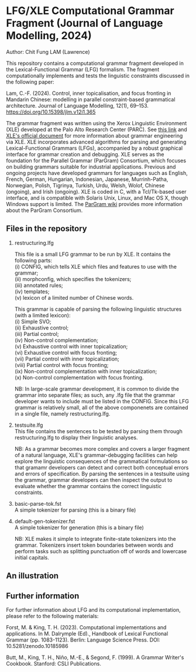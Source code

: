 # LFG/XLE Computational Grammar Fragment (Journal of Language Modelling, 2024)
Author: Chit Fung LAM (Lawrence)

This repository contains a computational grammar fragment developed in the Lexical-Functional Grammar (LFG) formalism. The fragment computationally implements and tests the linguistic constraints discussed in the following paper:

Lam, C.-F. (2024). Control, inner topicalisation, and focus fronting in Mandarin Chinese: modelling in parallel constraint-based grammatical architecture. Journal of Language Modelling, 12(1), 69–153. https://doi.org/10.15398/jlm.v12i1.365

The grammar fragment was written using the Xerox Linguistic Environment (XLE) developed at the Palo Alto Research Center (PARC). See [this link](https://ling.sprachwiss.uni-konstanz.de/pages/xle/) and [XLE's official document](https://ling.sprachwiss.uni-konstanz.de/pages/xle/doc/xle_toc.html) for more information about grammar engineering via XLE. XLE incorporates advanced algorithms for parsing and generating Lexical-Functional Grammars (LFGs), accompanied by a robust graphical interface for grammar creation and debugging. XLE serves as the foundation for the Parallel Grammar (ParGram) Consortium, which focuses on building grammars suitable for industrial applications. Previous and ongoing projects have developed grammars for languages such as English, French, German, Hungarian, Indonesian, Japanese, Murrinh-Patha, Norwegian, Polish, Tigrinya, Turkish, Urdu, Welsh, Wolof, Chinese (ongoing), and Irish (ongoing). XLE is coded in C, with a Tcl/Tk-based user interface, and is compatible with Solaris Unix, Linux, and Mac OS X, though Windows support is limited. The [ParGram wiki](https://wiki.uni-konstanz.de/pargram/index.php/Main_Page) provides more information about the ParGram Consortium.

## Files in the repository
1. restructuring.lfg
   
   This file is a small LFG grammar to be run by XLE. It contains the following parts:<br/>
   (i) CONFIG, which tells XLE which files and features to use with the grammar;<br/>
   (ii) morphconfig, which specifies the tokenizers;<br/>
   (iii) annotated rules;<br/>
   (iv) templates;<br/>
   (v) lexicon of a limited number of Chinese words.<br/>
   
   This grammar is capable of parsing the following linguistic structures (with a limited lexicon):<br/>
   (i) Simple SVO;<br/>
   (ii) Exhaustive control;<br/>
   (iii) Partial control;<br/>
   (iv) Non-control complementation;<br/>
   (v) Exhaustive control with inner topicalization;<br/>
   (vi) Exhaustive control with focus fronting;<br/>
   (vii) Partial control with inner topicalization;<br/>
   (viii) Partial control with focus fronting;<br/>
   (ix) Non-control complementation with inner topicalization;<br/>
   (x) Non-control complementation with focus fronting.<br/>

   NB: In large-scale grammar development, it is common to divide the grammar into separate files; as such, any .lfg file that the grammar developer wants to include must be listed in the CONFIG. Since this LFG grammar is relatively small, all of the above componenets are contained in a single file, namely restructuring.lfg.
   
3. testsuite.lfg<br/>
This file contains the sentences to be tested by parsing them through restructuring.lfg to display their linguistic analyses.

   NB: As a grammar becomes more complex and covers a larger fragment of a natural language, XLE's grammar-debugging facilities can help explore the linguistic consequences of the grammatical formulations so that gramamr developers can detect and correct both conceptual errors and errors of specification. By parsing the sentences in a testsuite using the grammar, grammar developers can then inspect the output to evaluate whether the grammar contains the correct linguistic constraints.
 
5. basic-parse-tok.fst<br/>
A simple tokenizer for parsing (this is a binary file)

6. default-gen-tokenizer.fst<br/>
A simple tokenizer for generation (this is a binary file)

   NB: XLE makes it simple to integrate finite-state tokenizers into the grammar. Tokenizers insert token boundaries between words and perform tasks such as splitting punctuation off of words and lowercase initial capitals.

## An illustration


## Further information
For further information about LFG and its computational implementation, please refer to the following materials:

Forst, M. & King, T. H. (2023). Computational implementations and applications. In M. Dalrymple (Ed)., Handbook of Lexical Functional Grammar (pp. 1083-1123). Berlin: Language Science Press. DOI: 10.5281/zenodo.10185986

Butt, M., King, T. H., Niño, M.-E., & Segond, F. (1999). A Grammar Writer's Cookbook. Stanford: CSLI Publications.






